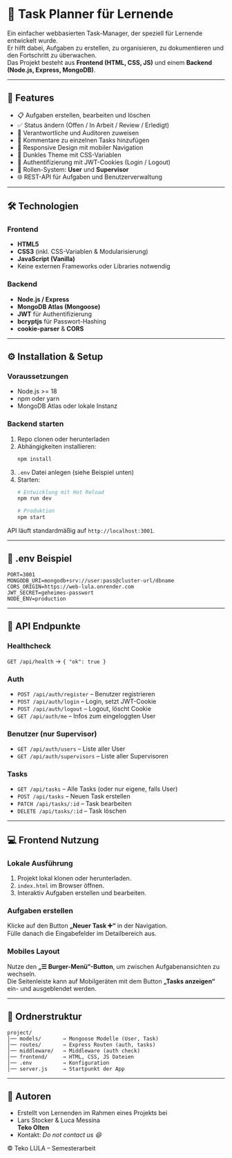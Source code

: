 # 📝 Task Planner für Lernende

Ein einfacher webbasierten Task-Manager, der speziell für Lernende entwickelt wurde.  
Er hilft dabei, Aufgaben zu erstellen, zu organisieren, zu dokumentieren und den Fortschritt zu überwachen.  
Das Projekt besteht aus **Frontend (HTML, CSS, JS)** und einem **Backend (Node.js, Express, MongoDB)**.  

---

## 🚀 Features

- 📋 Aufgaben erstellen, bearbeiten und löschen  
- ✅ Status ändern (Offen / In Arbeit / Review / Erledigt)  
- 🧑 Verantwortliche und Auditoren zuweisen  
- 💬 Kommentare zu einzelnen Tasks hinzufügen  
- 📱 Responsive Design mit mobiler Navigation  
- 🎨 Dunkles Theme mit CSS-Variablen  
- 🔐 Authentifizierung mit JWT-Cookies (Login / Logout)  
- 👥 Rollen-System: **User** und **Supervisor**  
- 🌐 REST-API für Aufgaben und Benutzerverwaltung  

---

## 🛠️ Technologien

### Frontend
- **HTML5**
- **CSS3** (inkl. CSS-Variablen & Modularisierung)
- **JavaScript (Vanilla)**
- Keine externen Frameworks oder Libraries notwendig

### Backend
- **Node.js / Express**
- **MongoDB Atlas (Mongoose)**
- **JWT** für Authentifizierung
- **bcryptjs** für Passwort-Hashing
- **cookie-parser** & **CORS**

---

## ⚙️ Installation & Setup

### Voraussetzungen
- Node.js >= 18
- npm oder yarn
- MongoDB Atlas oder lokale Instanz

### Backend starten
1. Repo clonen oder herunterladen  
2. Abhängigkeiten installieren:
   ```bash
   npm install
   ```
3. `.env` Datei anlegen (siehe Beispiel unten)  
4. Starten:
   ```bash
   # Entwicklung mit Hot Reload
   npm run dev

   # Produktion
   npm start
   ```

API läuft standardmäßig auf `http://localhost:3001`.

---

## 🔑 .env Beispiel

```env
PORT=3001
MONGODB_URI=mongodb+srv://user:pass@cluster-url/dbname
CORS_ORIGIN=https://web-lula.onrender.com
JWT_SECRET=geheimes-passwort
NODE_ENV=production
```

---

## 📡 API Endpunkte

### Healthcheck
`GET /api/health` → `{ "ok": true }`

### Auth
- `POST /api/auth/register` – Benutzer registrieren
- `POST /api/auth/login` – Login, setzt JWT-Cookie
- `POST /api/auth/logout` – Logout, löscht Cookie
- `GET /api/auth/me` – Infos zum eingeloggten User

### Benutzer (nur Supervisor)
- `GET /api/auth/users` – Liste aller User
- `GET /api/auth/supervisors` – Liste aller Supervisoren

### Tasks
- `GET /api/tasks` – Alle Tasks (oder nur eigene, falls User)
- `POST /api/tasks` – Neuen Task erstellen
- `PATCH /api/tasks/:id` – Task bearbeiten
- `DELETE /api/tasks/:id` – Task löschen

---

## 💻 Frontend Nutzung

### Lokale Ausführung
1. Projekt lokal klonen oder herunterladen.
2. `index.html` im Browser öffnen.
3. Interaktiv Aufgaben erstellen und bearbeiten.

### Aufgaben erstellen
Klicke auf den Button **„Neuer Task ➕“** in der Navigation.  
Fülle danach die Eingabefelder im Detailbereich aus.

### Mobiles Layout
Nutze den **„☰ Burger-Menü“-Button**, um zwischen Aufgabenansichten zu wechseln.  
Die Seitenleiste kann auf Mobilgeräten mit dem Button **„Tasks anzeigen“** ein- und ausgeblendet werden.

---

## 📂 Ordnerstruktur

```
project/
│── models/       → Mongoose Modelle (User, Task)
│── routes/       → Express Routen (auth, tasks)
│── middleware/   → Middleware (auth check)
│── frontend/     → HTML, CSS, JS Dateien
│── .env          → Konfiguration
│── server.js     → Startpunkt der App
```

---

## 👤 Autoren

- Erstellt von Lernenden im Rahmen eines Projekts bei  
- Lars Stocker & Luca Messina  
  **Teko Olten**  
- Kontakt: _Do not contact us 😄_  

© Teko LULA – Semesterarbeit
